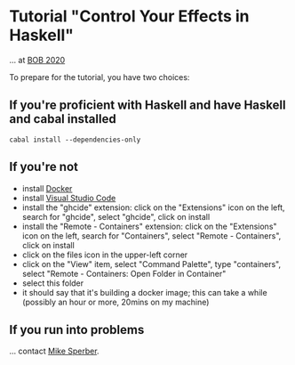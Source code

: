 # Tutorial "Control Your Effects in Haskell"

... at [BOB 2020](https://bobkonf.de/2020/sperber.html)

To prepare for the tutorial, you have two choices:

## If you're proficient with Haskell and have Haskell and cabal installed

```
cabal install --dependencies-only
```

## If you're not

- install [Docker](https://www.docker.com/)
- install [Visual Studio Code](https://code.visualstudio.com/download)
- install the "ghcide" extension: click on the
  "Extensions" icon on the left, search for "ghcide", select
  "ghcide", click on install
- install the "Remote - Containers" extension: click on the
  "Extensions" icon on the left, search for "Containers", select
  "Remote - Containers", click  on install
- click on the files icon in the upper-left corner
- click on the "View" item, select "Command Palette", type
  "containers", select "Remote - Containers: Open Folder in Container"
- select this folder
- it should say that it's building a docker image; this can take a
  while (possibly an hour or more, 20mins on my machine)

## If you run into problems

... contact [Mike Sperber](https://www.deinprogramm.de/sperber/).






